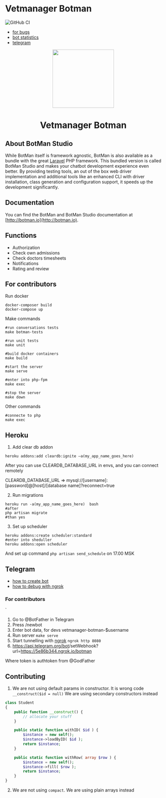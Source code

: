 # Vetmanager Botman

![GitHub CI](https://github.com/otis22/vetmanager-botman/workflows/CI/badge.svg)

* [for bugs](https://forms.gle/TYdpek6jYDzkTPBP8)
* [bot statistics](http://vetmanager-botman.herokuapp.com/stats)
* [telegram](https://t.me/vetmanager_bot)

<p align="center"><img height="188" width="198" src="https://botman.io/img/botman.png"></p>
<h1 align="center">Vetmanager Botman</h1>

## About BotMan Studio

While BotMan itself is framework agnostic, BotMan is also available as a bundle with the great [Laravel](https://laravel.com) PHP framework. This bundled version is called BotMan Studio and makes your chatbot development experience even better. By providing testing tools, an out of the box web driver implementation and additional tools like an enhanced CLI with driver installation, class generation and configuration support, it speeds up the development significantly.

## Documentation

You can find the BotMan and BotMan Studio documentation at [http://botman.io](http://botman.io).

## Functions 

- Authorization
- Check own admissions
- Check doctors timesheets
- Notifications
- Rating and review

## For contributors 

Run docker 

```shell
docker-composer build
docker-compose up
```

Make commands
```shell
#run conversations tests
make botman-tests

#run unit tests
make unit

#build docker containers
make build

#start the server
make serve

#enter into php-fpm
make exec

#stop the server
make down
```

Other commands
```shell
#connecte to php
make exec
```

## Heroku 

1. Add clear db addon
```shell
heroku addons:add cleardb:ignite –a(my_app_name_goes_here)
```
After you can use CLEARDB_DATABASE_URL in envs, and you can connect remotely

CLEARDB_DATABASE_URL => mysql://[username]:[password]@[host]/[database name]?reconnect=true

2. Run migrations
```shell
heroku run -a(my_app_name_goes_here)  bash 
#after
php artisan migrate
#than yes
```

3. Set up scheduler

```shell
heroku addons:create scheduler:standard
#enter into sheduller
heroku addons:open scheduler
```

And set up command `php artisan send_schedule` on 17.00 MSK

## Telegram 

* [how to create bot](https://unnikked.ga/getting-started-with-telegram-bots-9e467d922d69)
* [how to debug with ngrok](https://unnikked.ga/make-your-telegram-bot-with-laravel-and-botman-b8199e58461d)

### For contributors 

`
1. Go to @BotFather in Telegram
1. Press /newbot
1. Enter bot data, for devs vetmanager-botman-$username
1. Run server `make serve`
1. Start tunnelling with [ngrok](https://otis22.github.io/ngrok,/utils/2021/02/03/ngrok-is-pretty-cool.html) `ngrok http 8080`
1. https://api.telegram.org/bot<token>/setWebhook?url=https://5e86b344.ngrok.io/botman

Where token is authtoken from @GodFather


## Contributing 

1. We are not using default params in constructor. It is wrong code `__construct($id = null)` 
We are using secondary constructors instead
```php
class Student
{
    public function __construct() {
        // allocate your stuff
    }

    public static function withID( $id ) {
        $instance = new self();
        $instance->loadByID( $id );
        return $instance;
    }

    public static function withRow( array $row ) {
        $instance = new self();
        $instance->fill( $row );
        return $instance;
    }
}
```
2. We are not using `compact`. We are using plain arrays instead
